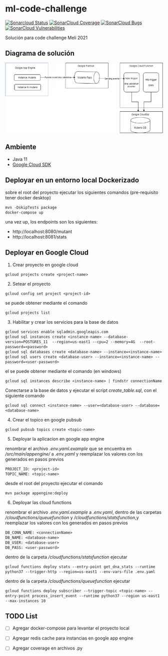 # ml-code-challenge

[![Sonarcloud Status](https://sonarcloud.io/api/project_badges/measure?project=fcataniae_ml-code-challenge&metric=alert_status)](https://sonarcloud.io/dashboard?id=fcataniae_ml-code-challenge)
[![SonarCloud Coverage](https://sonarcloud.io/api/project_badges/measure?project=fcataniae_ml-code-challenge&metric=coverage)](https://sonarcloud.io/component_measures/metric/coverage/list?id=fcataniae_ml-code-challenge)
[![SonarCloud Bugs](https://sonarcloud.io/api/project_badges/measure?project=fcataniae_ml-code-challenge&metric=bugs)](https://sonarcloud.io/component_measures/metric/reliability_rating/list?id=fcataniae_ml-code-challenge)
[![SonarCloud Vulnerabilities](https://sonarcloud.io/api/project_badges/measure?project=fcataniae_ml-code-challenge&metric=vulnerabilities)](https://sonarcloud.io/component_measures/metric/security_rating/list?id=fcataniae_ml-code-challenge)

Solución para code challenge Meli 2021


## Diagrama de solución

![](arquitectura.png)

## Ambiente

- Java 11 
- [Google Cloud SDK](https://cloud.google.com/sdk/docs/install)

## Deployar en un entorno local Dockerizado

sobre el root del proyecto ejecutar los siguientes comandos (pre-requisito tener docker desktop)
```
mvn -DskipTests package
docker-compose up
```
una vez up, los endpoints son los siguientes:

- http://localhost:8080/mutant
- http://localhost:8081/stats

## Deployar en Google Cloud

1. Crear proyecto en google cloud 

```
gcloud projects create <project-name>
```

2. Setear el proyecto 

```
gcloud config set project <project-id> 
```
se puede obtener mediante el comando 

```
gcloud projects list 
```

3. Habilitar y crear los servicios para la base de datos 

```
gcloud services enable sqladmin.googleapis.com
gcloud sql instances create <instance-name> --database-version=POSTGRES_11  --region=us-east1 --cpu=2 --memory=4G  --root-password=<password>
gcloud sql databases create <database-name> --instance=<instance-name>
gcloud sql users create <database-user> --instance=<instance-name> --password=<user-password>
```
el <connectionName> se puede obtener mediante el comando (en windows)
```
gcloud sql instances describe <instance-name> | findstr connectionName
```

Conectarse a la base de datos y ejecutar el script _create_table.sql_, con el siguiente comando
```
gcloud sql connect <instance-name> --user=<database-user> --database=<database-name>
```


4. Crear el topico en google pubsub

```
gcloud pubsub topics create <topic-name>
```

5. Deployar la aplicacion en google app engine 

renombrar el archivo _.env.yaml.example_ que se encuentra en _/src/main/appengine/_ a _.env.yaml_ y reemplazar los valores con los generados en pasos previos

```
PROJECT_ID: <project-id>
TOPIC_NAME: <topic-name>
```
desde el root del proyecto ejecutar el comando 

```
mvn package appengine:deploy
```

6. Deployar las cloud functions 

renombrar el archivo _.env.yaml.example_ a _.env.yaml_, dentro de las carpetas  _/cloudfunctions/queuefunction_ y _/cloudfunctions/statsfunction_,y reemplazar los valores con los generados en pasos previos

```
DB_CONN_NAME: <connectionName>
DB_NAME: <database-name>
DB_USER: <database-user>
DB_PASS: <user-password>
```

dentro de la carpeta _/cloudfunctions/statsfunction_ ejecutar
```
gcloud functions deploy stats --entry-point get_dna_stats --runtime python37 --trigger-http --region=us-east1 --env-vars-file .env.yaml
```

dentro de la carpeta _/cloudfunctions/queuefunction_ ejecutar
```
gcloud functions deploy subscriber --trigger-topic <topic-name> --entry-point process_insert_event --runtime python37 --region us-east1 --max-instances 10
```


## TODO List

- [ ] Agregar docker-compose para levantar el proyecto local
- [ ] Agregar redis cache para instancias en google app engine
- [ ] Agregar coverage en archivos .py


